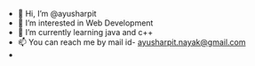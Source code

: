 - 👋 Hi, I’m @ayusharpit
- 👀 I’m interested in Web Development
- 🌱 I’m currently learning java and c++
- 📫 You can reach me by mail id- ayusharpit.nayak@gmail.com
-

<!---
ayusharpit/ayusharpit is a ✨ special ✨ repository because its `README.md` (this file) appears on your GitHub profile.
You can click the Preview link to take a look at your changes.
--->
